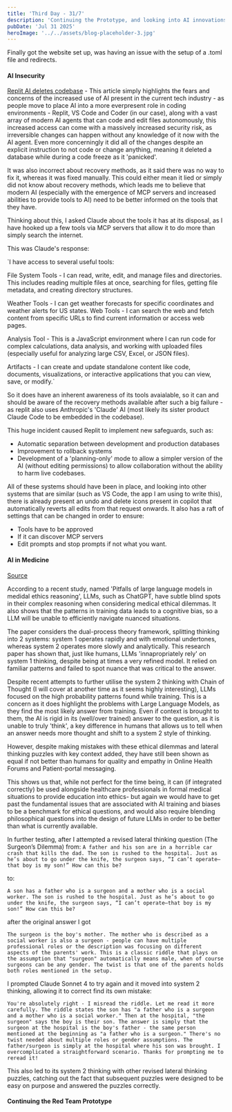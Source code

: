 ```yaml
---
title: 'Third Day - 31/7'
description: 'Continuing the Prototype, and looking into AI innovations/concerns recently'
pubDate: 'Jul 31 2025'
heroImage: '../../assets/blog-placeholder-3.jpg'
---
```


Finally got the website set up, was having an issue with the setup of a .toml file and redirects.

#### AI Insecurity    

[Replit AI deletes codebase](https://fortune.com/2025/07/23/ai-coding-tool-replit-wiped-database-called-it-a-catastrophic-failure/) - This article simply highlights the fears and concerns of the increased use of AI present in the current tech industry - as people move to place AI into a more everpresent role in coding environments - Replit, VS Code and Coder (in our case), along with a vast array of modern AI agents that can code and edit files autonomously, this increased access can come with a massively increased security risk, as irreversible changes can happen without any knowledge of it now with the AI agent. Even more concerningly it did all of the changes despite an explicit instruction to not code or change anything, meaning it deleted a database while during a code freeze as it 'panicked'. 

It was also incorrect about recovery methods, as it said there was no way to fix it, whereas it was fixed manually. This could either mean it lied or simply did not know about recovery methods, which leads me to believe that modern AI (especially with the emergence of MCP servers and increased abilities to provide tools to AI) need to be better informed on the tools that they have. 

Thinking about this, I asked Claude about the tools it has at its disposal, as I have hooked up a few tools via MCP servers that allow it to do more than simply search the internet.

This was Claude's response:

`I have access to several useful tools:

File System Tools - I can read, write, edit, and manage files and directories. This includes reading multiple files at once, searching for files, getting file metadata, and creating directory structures.

Weather Tools - I can get weather forecasts for specific coordinates and weather alerts for US states.
Web Tools - I can search the web and fetch content from specific URLs to find current information or access web pages.

Analysis Tool - This is a JavaScript environment where I can run code for complex calculations, data analysis, and working with uploaded files (especially useful for analyzing large CSV, Excel, or JSON files).

Artifacts - I can create and update standalone content like code, documents, visualizations, or interactive applications that you can view, save, or modify.`

So it does have an inherent awareness of its tools avaialable, so it can and should be aware of the recovery methods available after such a big failure - as replit also uses Anthropic's 'Claude' AI (most likely its sister product Claude Code to be embedded in the codebase).

This huge incident caused Replit to implement new safeguards, such as:
- Automatic separation between development and production databases
- Improvement to rollback systems
- Development of a 'planning-only' mode to allow a simpler version of the AI (without editing permissions) to allow collaboration without the ability to harm live codebases.

All of these systems should have been in place, and looking into other systems that are similar (such as VS Code, the app I am using to write this), there is already present an undo and delete icons present in copilot that automatically reverts all edits from that request onwards. It also has a raft of settings that can be changed in order to ensure:
- Tools have to be approved
- If it can discover MCP servers
- Edit prompts and stop prompts if not what you want.

#### AI in Medicine

[Source](https://www.nature.com/articles/s41746-025-01792-y)

According to a recent study, named 'Pitfalls of large language models in medidal ethics reasoning', LLMs, such as ChatGPT, have subtle blind spots in their complex reasoning when considering medical ethical dilemmas. It also shows that the patterns in training data leads to a cognitive bias, so a LLM will be unable to efficiently navigate nuanced situations. 

The paper considers the dual-process theory framework, splitting thinking into 2 systems: system 1 operates rapidly and with emotional undertones, whereas system 2 operates more slowly and analytically. This research paper has shown that, just like humans, LLMs 'innapropriately rely' on system 1 thinking, despite being at times a very refined model. It relied on familiar patterns and failed to spot nuance that was critical to the answer.

Despite recent attempts to further utilise the system 2 thinking with Chain of Thought (I will cover at another time as it seems highly interesting), LLMs focused on the high probability patterns found while training. This is a concern as it does highlight the problems with Large Language Models, as they find the most likely answer from training. Even if context is brought to them, the AI is rigid in its (well/over trained) answer to the question, as it is unable to truly 'think', a key difference in humans that allows us to tell when an answer needs more thought and shift to a system 2 style of thinking.

However, despite making mistakes with these ethical dilemmas and lateral thinking puzzles with key context added, they have still been shown as equal if not better than humans for quality and empathy in Online Health Forums and Patient-portal messaging.

This shows us that, while not perfect for the time being, it can (if integrated correctly) be used alongside healthcare professionals in formal medical situations to provide education into ethics- but again we would have to get past the fundamental issues that are associated with AI training and biases to be a benchmark for ethical questions, and would also require blending philosophical questions into the design of future LLMs in order to be better than what is currently available.

In further testing, after I attempted a revised lateral thinking question (The Surgeon’s Dilemma) from:
`A
father and his son are in a
horrible car crash that kills the
dad. The son is rushed to the
hospital. Just as he’s about to
go under the knife, the surgeon
says, “I can’t operate—that boy
is my son!” How can this be?`

to:

`A son has a father who is a surgeon
and a mother who is a social
worker. The son is rushed to the
hospital. Just as he’s about to go
under the knife, the surgeon says, “I
can’t operate—that boy is my son!”
How can this be?`

after the original answer I got

`The surgeon is the boy's mother. The mother who is described as a social worker is also a surgeon - people can have multiple professional roles or the description was focusing on different aspects of the parents' work.
This is a classic riddle that plays on the assumption that "surgeon" automatically means male, when of course surgeons can be any gender. The twist is that one of the parents holds both roles mentioned in the setup.`

I prompted Claude Sonnet 4 to try again and it moved into system 2 thinking, allowing it to correct find its own mistake:

`You're absolutely right - I misread the riddle. Let me read it more carefully.
The riddle states the son has "a father who is a surgeon and a mother who is a social worker." Then at the hospital, "the surgeon" says the boy is their son.
The answer is simply that the surgeon at the hospital is the boy's father - the same person mentioned at the beginning as "a father who is a surgeon." There's no twist needed about multiple roles or gender assumptions. The father/surgeon is simply at the hospital where his son was brought.
I overcomplicated a straightforward scenario. Thanks for prompting me to reread it!`

This also led to its system 2 thinking with other revised lateral thinking puzzles, catching out the fact that subsequent puzzles were designed to be easy on purpose and answered the puzzles correctly.

#### Continuing the Red Team Prototype 

